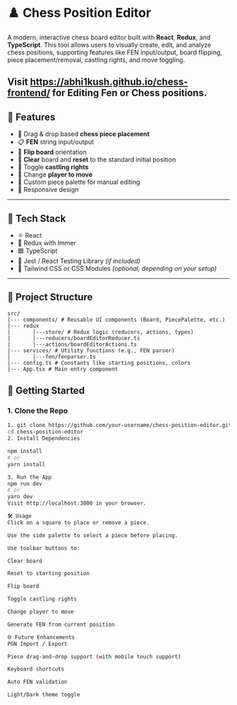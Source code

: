 # ♟️ Chess Position Editor

A modern, interactive chess board editor built with **React**, **Redux**, and **TypeScript**. This tool allows users to visually create, edit, and analyze chess positions, supporting features like FEN input/output, board flipping, piece placement/removal, castling rights, and move toggling.

Visit https://abhi1kush.github.io/chess-frontend/ for Editing Fen or Chess positions.
---

## 🚀 Features

- 🧩 Drag & drop based **chess piece placement**
- 📋 **FEN** string input/output
- 🔁 **Flip board** orientation
- 🧹 **Clear** board and **reset** to the standard initial position
- 🔐 Toggle **castling rights**
- 🔄 Change **player to move**
- 🎨 Custom piece palette for manual editing
- 📱 Responsive design

---

## 🧱 Tech Stack

- ⚛️ React
- 🧠 Redux with Immer
- 🟦 TypeScript
- 🧪 Jest / React Testing Library *(if included)*
- 💅 Tailwind CSS or CSS Modules *(optional, depending on your setup)*

---

## 📂 Project Structure
```
src/
|--- components/ # Reusable UI components (Board, PiecePalette, etc.)
|--- redux
|       |---store/ # Redux logic (reducers, actions, types)
|       |---reducers/boardEditorReducer.ts
|       |---actions/boardEditorActions.ts
|--- services/ # Utility functions (e.g., FEN parser)
│       |---fen/fenparser.ts
|--- config.ts # Constants like starting positions, colors
|--- App.tsx # Main entry component
```

## 🧪 Getting Started

### 1. Clone the Repo

```bash
1. git clone https://github.com/your-username/chess-position-editor.git
cd chess-position-editor
2. Install Dependencies

npm install
# or
yarn install

3. Run the App
npm run dev
# or
yarn dev
Visit http://localhost:3000 in your browser.

🛠️ Usage
Click on a square to place or remove a piece.

Use the side palette to select a piece before placing.

Use toolbar buttons to:

Clear board

Reset to starting position

Flip board

Toggle castling rights

Change player to move

Generate FEN from current position

🌐 Future Enhancements
PGN Import / Export

Piece drag-and-drop support (with mobile touch support)

Keyboard shortcuts

Auto FEN validation

Light/Dark theme toggle
